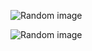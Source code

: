 ![Random image](https://source.unsplash.com/random/800x400 "Random image 1")

![Random image](https://source.unsplash.com/800x400/?nature,water "Random image 2")
